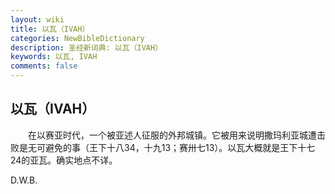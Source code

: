 ```yaml
---
layout: wiki
title: 以瓦（IVAH）
categories: NewBibleDictionary
description: 圣经新词典: 以瓦（IVAH）
keywords: 以瓦, IVAH
comments: false
---
```


## 以瓦（IVAH）

　　在以赛亚时代，一个被亚述人征服的外邦城镇。它被用来说明撒玛利亚城遭击败是无可避免的事（王下十八34，十九13；赛卅七13）。以瓦大概就是王下十七24的亚瓦。确实地点不详。

D.W.B.










